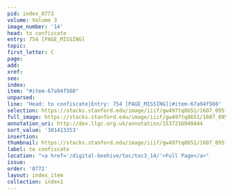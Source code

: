 ```yaml
---
pid: index_0773
volume: Volume 3
image_number: '14'
head: to confiscate
entry: 754 [PAGE_MISSING]
topic:
first_letter: C
page:
add:
xref:
see:
index:
item: "#item-67a94f560"
unparsed:
line: 'Head: to confiscate|Entry: 754 [PAGE_MISSING]|#item-67a94f560'
selection: https://stacks.stanford.edu/image/iiif/gw497tq8651/1607_0957/383,3353,642,142/full/0/default.jpg
full_image: https://stacks.stanford.edu/image/iiif/gw497tq8651/1607_0957/full/full/0/default.jpg
annotation_uri: http://dev.llgc.org.uk/annotation/1537216940444
sort_value: '301413353'
insertion:
thumbnail: https://stacks.stanford.edu/image/iiif/gw497tq8651/1607_0957/383,3353,642,142/150,/0/default.jpg
label: to confiscate
location: "<a href='/digital-beehive/toc/toc3_14/'>Full Page</a>"
issue:
order: '0772'
layout: index_item
collection: index1
---
```

